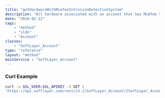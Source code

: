 ```yaml
---
title: "getHardwareWithMcafeeIntrusionDetectionSystem"
description: "All hardware associated with an account that has McAfee Secure Intrusion Detection System software components."
date: "2018-02-12"
tags:
    - "method"
    - "sldn"
    - "Account"
classes:
    - "SoftLayer_Account"
type: "reference"
layout: "method"
mainService : "SoftLayer_Account"
---
```


### Curl Example
```bash
curl -u $SL_USER:$SL_APIKEY -X GET \
'https://api.softlayer.com/rest/v3.1/SoftLayer_Account/{SoftLayer_AccountID}/getHardwareWithMcafeeIntrusionDetectionSystem'
```
